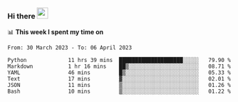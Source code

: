 ### Hi there <a href="https://www.gautamkrishnar.com/"><img src="https://media.giphy.com/media/hvRJCLFzcasrR4ia7z/giphy.gif" width="25px"></a>

📊 **This week I spent my time on**

<!--START_SECTION:waka-->

```text
From: 30 March 2023 - To: 06 April 2023

Python             11 hrs 39 mins  ████████████████████░░░░░   79.90 %
Markdown           1 hr 16 mins    ██▒░░░░░░░░░░░░░░░░░░░░░░   08.71 %
YAML               46 mins         █▒░░░░░░░░░░░░░░░░░░░░░░░   05.33 %
Text               17 mins         ▓░░░░░░░░░░░░░░░░░░░░░░░░   02.01 %
JSON               11 mins         ▒░░░░░░░░░░░░░░░░░░░░░░░░   01.26 %
Bash               10 mins         ▒░░░░░░░░░░░░░░░░░░░░░░░░   01.22 %
```

<!--END_SECTION:waka-->
